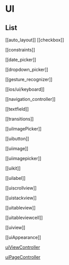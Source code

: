 # UI

## List



[[auto_layout]]
[[checkbox]]

[[constraints]]

[[date_picker]]

[[dropdown_picker]]

[[gesture_recognizer]]

[[ios/ui/keyboard]]

[[navigation_controller]]

[[textfield]]

[[transitions]]

[[uiImagePicker]]

[[uibutton]]

[[uiimage]]

[[uiimagepicker]]

[[uikit]]

[[uilabel]]

[[uiscrollview]]

[[uistackview]]

[[uitableview]]

[[uitableviewcell]]

[[uiview]]

[[uiAppearance]]

[uiViewController](uiViewController.md)

[uiPageController](uiPageController.md)